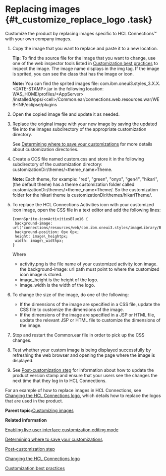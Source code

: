 # Replacing images {#t_customize_replace_logo .task}

Customize the product by replacing images specific to HCL Connections™ with your own company images.

1.  Copy the image that you want to replace and paste it to a new location.

    **Tip:** To find the source file for the image that you want to change, use one of the web inspector tools listed in [Customization best practices](c_customize_best_practices.md) to inspect the image. The image name displays in the img tag. If the image is sprited, you can see the class that has the image or icon.

    **Note:** You can find the sprited images file: com.ibm.oneui3.styles\_3.X.X.<DATE-STAMP\>.jar in the following location: WAS\_HOME/profiles/<AppServer\> /installedApps/<cell\>/Common.ear/connections.web.resources.war/WEB-INF/eclipse/plugins

2.  Open the copied image file and update it as needed.

3.  Replace the original image with your new image by saving the updated file into the images subdirectory of the appropriate customization directory.

    See [Determining where to save your customizations](t_customize_find_custom_directory.md) for more details about customization directories.

4.  Create a CCS file named custom.css and store it in the following subdirectory of the customization directory: customizationDir/themes/<theme\_name\>Theme.

    **Note:** Each theme, for example: "red", "green", "onyx", "gen4", "hikari", \(the default theme\) has a theme customization folder called customizationDir/themes/<theme\_name\>Theme/. So the customization folder for the hikari theme is customizationDir/themes/hikariTheme/.

5.  To replace the HCL Connections Activities icon with your customized icon image, open the CSS file in a text editor and add the following lines:

    ```
    IconnSprite-iconActivitiesBlue16 {
     background-image: url("connections/resources/web/com.ibm.oneui3.styles/imageLibrary/Branding/Logos/activity.png");
     background-position: 0px 0px;
     height: image\_heightpx;
     width: image\_widthpx;
    }
    ```

    Where

    -   activity.png is the file name of your customized activity icon image. the background-image: url path must point to where the customized icon image is stored.
    -   image\_height is the height of the logo.
    -   image\_width is the width of the logo.
6.  To change the size of the image, do one of the following:

    -   If the dimensions of the image are specified in a CSS file, update the CSS file to customize the dimensions of the image.
    -   If the dimensions of the image are specified in a JSP or HTML file, update the relevant JSP or HTML file to customize the dimensions of the image.
7.  Stop and restart the Common.ear file in order to pick up the CSS changes.

8.  Test whether your custom image is being displayed successfully by refreshing the web browser and opening the page where the image is displayed.

9.  See [Post-customization step](t_admin_common_customize_postreq.md) for information about how to update the product version stamp and ensure that your users see the changes the next time that they log in to HCL Connections.


For an example of how to replace images in HCL Connections, see [Changing the HCL Connections logo](t_customize_change_logo.md), which details how to replace the logos that are used in the product.

**Parent topic:**[Customizing images](../customize/c_customize_images.md)

**Related information**  


[Enabling live user interface customization editing mode](../customize/t_customize_enable_custom_debugging.md)

[Determining where to save your customizations](../customize/t_customize_find_custom_directory.md)

[Post-customization step](../customize/t_admin_common_customize_postreq.md)

[Changing the HCL Connections logo](../customize/t_customize_change_logo.md)

[Customization best practices](../customize/c_customize_best_practices.md)

